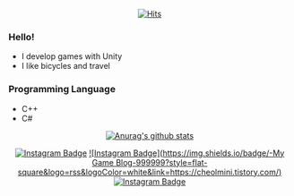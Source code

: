 <div align=center>	
  
  [![Hits](https://hits.seeyoufarm.com/api/count/incr/badge.svg?url=https%3A%2F%2Fgithub.com%2Fccm1441&count_bg=%2366CF16&title_bg=%23474747&icon=unity.svg&icon_color=%23FFFFFF&title=Thank+you+for+visiting&edge_flat=false)](https://hits.seeyoufarm.com)	
  
</div>

### Hello!
- I develop games with Unity
- I like bicycles and travel

### Programming Language
- C++
- C#

    
<div align=center>
  
 <!--
   <image src = https://user-images.githubusercontent.com/20456842/91661744-dd22a880-eb18-11ea-996a-3caa94832245.PNG></image>
   <h6>2020-08-30 private project inclusion</h6>
   <br>
 -->
   [![Anurag's github stats](https://github-readme-stats.vercel.app/api?username=ccm1441)](https://github.com/anuraghazra/github-readme-stats)
   
   </div>
   
<div align=center>
  
   [![Instagram Badge](https://img.shields.io/badge/-Portfolio-5CD1E5?style=flat-square&logo=rss&logoColor=white&link=https://cmportfolio.tistory.com/)](https://cmportfolio.tistory.com/) 
   [![Instagram Badge](https://img.shields.io/badge/-My Game Blog-999999?style=flat-square&logo=rss&logoColor=white&link=https://cheolmini.tistory.com/)](https://cheolmini.tistory.com/) 
   [![Instagram Badge](https://img.shields.io/badge/-Instagram-dd2a7b?style=flat-square&logo=instagram&logoColor=white&link=https://www.instagram.com/fe_m22n/)](https://www.instagram.com/fe_m22n/) 
  
  
</div>
